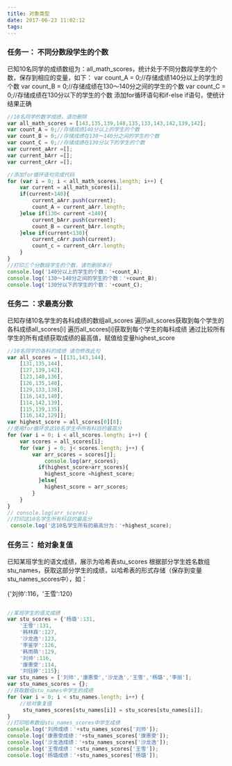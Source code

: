 ```yaml
---
title: 对象类型
date: 2017-06-23 11:02:12
tags:
---
```

### 任务一： 不同分数段学生的个数
已知10名同学的成绩数组为：all_math_scores，统计处于不同分数段学生的个数，保存到相应的变量，如下：
var count_A = 0;//存储成绩140分以上的学生的个数
var count_B = 0;//存储成绩在130～140分之间的学生的个数
var count_C = 0;//存储成绩在130分以下的学生的个数
添加for循环语句和if-else if语句，使统计结果正确
```javascript
//10名同学的数学成绩，请勿删除
var all_math_scores = [143,135,139,148,135,133,143,142,139,142];
var count_A = 0;//存储成绩140分以上的学生的个数
var count_B = 0;//存储成绩在130～140分之间的学生的个数
var count_C = 0;//存储成绩在130分以下的学生的个数
var current_aArr =[];
var current_bArr =[];
var current_cArr =[];

//添加for循环语句完成代码
for (var i = 0; i < all_math_scores.length; i++) {
    var current = all_math_scores[i];
    if(current>140){
        current_aArr.push(current);
        count_A = current_aArr.length;
    }else if(130< current <140){
        current_bArr.push(current);
        count_B = current_bArr.length;
    }else if(current<130){
        current_cArr.push(current);
        count_c = current_cArr.length;
    }
}
//打印三个分数段学生的个数，请勿删除本行
console.log('140分以上的学生的个数：'+count_A);
console.log('130～140分之间的学生的个数：'+count_B);
console.log('130分以下的学生的个数：'+count_C);
```
### 任务二 ：求最高分数
已知存储10名学生的各科成绩的数组all_scores
遍历all_scores获取到每个学生的各科成绩all_scores[i]
遍历all_scores[i]获取到每个学生的每科成绩
通过比较所有学生的所有成绩获取成绩的最高值，赋值给变量highest_score
```javascript
//10名同学的各科的成绩 请勿修改此句
var all_scores = [[131,143,144],
    [131,135,144],
    [127,139,142],
    [123,148,136],
    [126,135,140],
    [129,133,138],
    [116,143,140],
    [114,142,139],
    [115,139,135],
    [116,142,129]];
var highest_score = all_scores[0][0];
//使用for循环求这10名学生中所有科目的最高分
for (var i = 0; i < all_scores.length; i++) {
    var scores = all_scores[i];
    for (var j = 0; j< scores.length; j++) {
        var arr_scores = scores[j];
            console.log(arr_scores);
          if(highest_score>arr_scores){
            highest_score =highest_score;
          }else{
            highest_score = arr_scores;
        }
    }
}
// console.log(arr_scores)
//打印这10名学生所有科目的最高分
 console.log('这10名学生所有的最高分为：'+highest_score);

```

### 任务三： 给对象复值
已知某班学生的语文成绩，展示为哈希表stu_scores
根据部分学生姓名数组stu_names，获取这部分学生的成绩，以哈希表的形式存储（保存到变量stu_names_scores中），如：

{'刘帅':116，'王雪':120}
```javascript

//某班学生的语文成绩
var stu_scores = {'杨璐':131,
    '王雪':131,
    '韩林霖':127,
    '沙龙逸':123,
    '李鉴学':126,
    '韩雨萌':129,
    '刘帅':116,
    '康惠雯':114,
    '刘钰婷':115};
var stu_names = ['刘帅','康惠雯','沙龙逸','王雪','杨璐','李丽'];
var stu_names_scores = {};
//获取数组stu_names中学生的成绩
for (var i = 0; i < stu_names.length; i++) {
    //给对象复值
     stu_names_scores[stu_names[i]] = stu_scores[stu_names[i]];
}
//打印哈希数组stu_names_scores中学生成绩
console.log('刘帅成绩：'+stu_names_scores['刘帅']);
console.log('康惠雯成绩：'+stu_names_scores['康惠雯']);
console.log('沙龙逸成绩：'+stu_names_scores['沙龙逸']);
console.log('王雪成绩：'+stu_names_scores['王雪']);
console.log('杨璐成绩：'+stu_names_scores['杨璐']);
```



